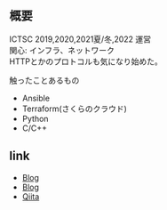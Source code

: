 
## 概要
ICTSC 2019,2020,2021夏/冬,2022 運営  
関心: インフラ、ネットワーク  
HTTPとかのプロトコルも気になり始めた。
  
触ったことあるもの
- Ansible
- Terraform(さくらのクラウド)
- Python
- C/C++
  
## link
- [Blog](https://hackmd.io/@siberiy4)
- [Blog](https://yokanyukari.hatenablog.com/)  
- [Qiita](https://qiita.com/siberiy4)  
